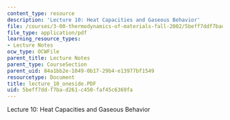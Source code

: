 ```yaml
---
content_type: resource
description: 'Lecture 10: Heat Capacities and Gaseous Behavior'
file: /courses/3-00-thermodynamics-of-materials-fall-2002/5beff7ddf7bad261c450faf45c6369fa_lecture_10_oneside.PDF
file_type: application/pdf
learning_resource_types:
- Lecture Notes
ocw_type: OCWFile
parent_title: Lecture Notes
parent_type: CourseSection
parent_uid: 84a1bb2e-1049-0b17-29b4-e13977bf1549
resourcetype: Document
title: lecture_10_oneside.PDF
uid: 5beff7dd-f7ba-d261-c450-faf45c6369fa
---
```

Lecture 10: Heat Capacities and Gaseous Behavior

